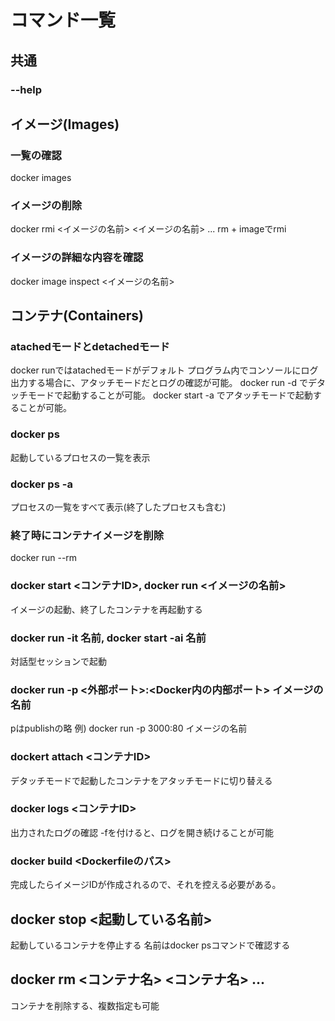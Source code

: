 # コマンド一覧

## 共通

### --help

## イメージ(Images)

### 一覧の確認
docker images

### イメージの削除
docker rmi <イメージの名前> <イメージの名前> ...
rm + imageでrmi

### イメージの詳細な内容を確認
docker image inspect <イメージの名前>

## コンテナ(Containers)

### atachedモードとdetachedモード
docker runではatachedモードがデフォルト
プログラム内でコンソールにログ出力する場合に、アタッチモードだとログの確認が可能。
docker run -d でデタッチモードで起動することが可能。
docker start -a でアタッチモードで起動することが可能。

### docker ps
起動しているプロセスの一覧を表示

### docker ps -a
プロセスの一覧をすべて表示(終了したプロセスも含む)

### 終了時にコンテナイメージを削除
docker run --rm

### docker start <コンテナID>, docker run <イメージの名前>
イメージの起動、終了したコンテナを再起動する

### docker run -it 名前, docker start -ai 名前
対話型セッションで起動

### docker run -p <外部ポート>:<Docker内の内部ポート> イメージの名前
pはpublishの略
例) docker run -p 3000:80 イメージの名前

### dockert attach <コンテナID>
デタッチモードで起動したコンテナをアタッチモードに切り替える

### docker logs <コンテナID>
出力されたログの確認
-fを付けると、ログを開き続けることが可能

### docker build <Dockerfileのパス>
完成したらイメージIDが作成されるので、それを控える必要がある。

## docker stop <起動している名前>
起動しているコンテナを停止する
名前はdocker psコマンドで確認する

## docker rm <コンテナ名> <コンテナ名> ...
コンテナを削除する、複数指定も可能